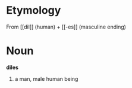 # Etymology
From [[dil]] (human) + [[-es]] (masculine ending)
# Noun
**diles**
1. a man, male human being